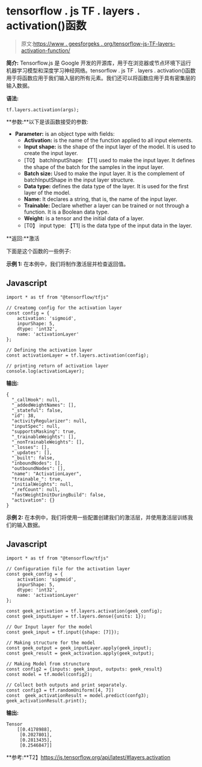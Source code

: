 # tensorflow . js TF . layers . activation()函数

> 原文:[https://www . geesforgeks . org/tensorflow-js-TF-layers-activation-function/](https://www.geeksforgeeks.org/tensorflow-js-tf-layers-activation-function/)

**简介:** Tensorflow.js 是 Google 开发的开源库，用于在浏览器或节点环境下运行机器学习模型和深度学习神经网络。tensorflow . js TF . layers . activation()函数用于将函数应用于我们输入层的所有元素。我们还可以将函数应用于具有密集层的输入数据。

**语法:**

```
tf.layers.activation(args);    
```

**参数:**以下是该函数接受的参数:

*   **Parameter:** is an object type with fields:
    *   **Activation:** is the name of the function applied to all input elements.
    *   **Input shape:** is the shape of the input layer of the model. It is used to create the input layer.
    *   [T0】 batchInputShape: 【T1] used to make the input layer. It defines the shape of the batch for the samples in the input layer.
    *   **Batch size:** Used to make the input layer. It is the complement of batchInputShape in the input layer structure.
    *   **Data type:** defines the data type of the layer. It is used for the first layer of the model.
    *   **Name:** It declares a string, that is, the name of the input layer.
    *   **Trainable:** Declare whether a layer can be trained or not through a function. It is a Boolean data type.
    *   **Weight:** is a tensor and the initial data of a layer.
    *   [T0】 input type: 【T1] is the data type of the input data in the layer.

**返回:**激活

下面是这个函数的一些例子:

**示例 1:** 在本例中，我们将制作激活层并检查返回值。

## Javascript

```
import * as tf from "@tensorflow/tfjs"

// Creatomg config for the activation layer
const config = {
    activation: 'sigmoid',
    inpurShape: 5,
    dtype: 'int32',
    name: 'activationLayer'
};

// Defining the activation layer
const activationLayer = tf.layers.activation(config);

// printing return of activation layer
console.log(activationLayer);
```

**输出:**

```
{
  "_callHook": null,
  "_addedWeightNames": [],
  "_stateful": false,
  "id": 38,
  "activityRegularizer": null,
  "inputSpec": null,
  "supportsMasking": true,
  "_trainableWeights": [],
  "_nonTrainableWeights": [],
  "_losses": [],
  "_updates": [],
  "_built": false,
  "inboundNodes": [],
  "outboundNodes": [],
  "name": "ActivationLayer",
  "trainable_": true,
  "initialWeights": null,
  "_refCount": null,
  "fastWeightInitDuringBuild": false,
  "activation": {}
}
```

**示例 2:** 在本例中，我们将使用一些配置创建我们的激活层，并使用激活层训练我们的输入数据。

## Javascript

```
import * as tf from "@tensorflow/tfjs"

// Configuration file for the activation layer
const geek_config = {
    activation: 'sigmoid',
    inpurShape: 5,
    dtype: 'int32',
    name: 'activationLayer'
};

const geek_activation = tf.layers.activation(geek_config);
const geek_inputLayer = tf.layers.dense({units: 1});

// Our Input layer for the model
const geek_input = tf.input({shape: [7]});

// Making structure for the model
const geek_output = geek_inputLayer.apply(geek_input);
const geek_result = geek_activation.apply(geek_output);

// Making Model from struncture 
const config2 = {inputs: geek_input, outputs: geek_result}
const model = tf.model(config2);

// Collect both outputs and print separately.
const config3 = tf.randomUniform([4, 7])
const  geek_activationResult = model.predict(confg3);
geek_activationResult.print();
```

**输出:**

```
Tensor
    [[0.4178988],
     [0.2027801],
     [0.2813435],
     [0.2546847]]
```

**参考:**T2】https://js.tensorflow.org/api/latest/#layers.activation